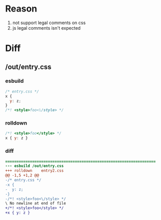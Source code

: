 # Reason
1. not support legal comments on css
2. js legal comments isn't expected
# Diff
## /out/entry.css
### esbuild
```js
/* entry.css */
x {
  y: z;
}
/*! <style>foo<\/style> */
```
### rolldown
```js
/*! <style>foo</style> */
x { y: z }

```
### diff
```diff
===================================================================
--- esbuild	/out/entry.css
+++ rolldown	entry2.css
@@ -1,5 +1,2 @@
-/* entry.css */
-x {
-  y: z;
-}
-/*! <style>foo<\/style> */
\ No newline at end of file
+/*! <style>foo</style> */
+x { y: z }

```